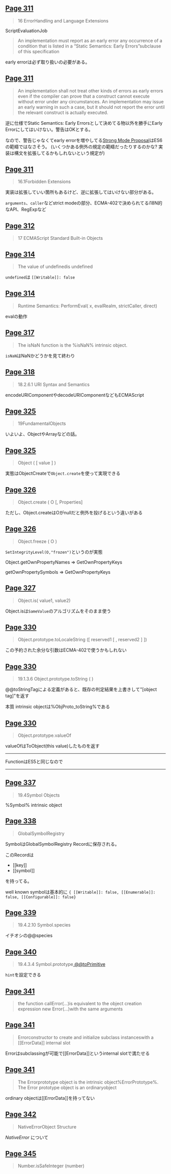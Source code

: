 
## [Page 311](Ecma-262.pdf#page=311&zoom=page-width,-14,842)
> 16 ErrorHandling and Language Extensions

ScriptEvaluationJob 

> An  implementation  must report  as  an  early  error any occurrence  of  a  condition  that  is  listed  in  a  “Static Semantics: Early Errors”subclause of this specification

early errorは必ず取り扱いの必要がある。


## [Page 311](Ecma-262.pdf#page=311&zoom=page-width,-14,606)
> An  implementation  shall  not  treat  other  kinds  of  errors  as  early  errors  even  if  the  compiler  can  prove  that  a construct cannot execute without error under any circumstances. An implementation may issue an early warning in such a case, but it should not report the error until the relevant construct is actually executed.

逆に仕様でStatic Semantics:  Early Errorsとして決めてる物以外を勝手にEarly Errorにしてはいけない。警告はOKとする。

なので、警告じゃなくてearly errorを増やしてる[Strong Mode Proposal](https://docs.google.com/document/d/1Qk0qC4s_XNCLemj42FqfsRLp49nDQMZ1y7fwf5YjaI4/view "Strong Mode Proposal - Google ドキュメント")はES6の範疇ではなさそう。
(いくつかある例外の規定の範疇だったりするのかな? 実装は構文を拡張してるかもしれないという規定が)
## [Page 311](Ecma-262.pdf#page=311&zoom=page-width,-14,315)
> 16.1Forbidden Extensions

実装は拡張していい箇所もあるけど、逆に拡張してはいけない部分がある。


`arguments`、`caller`などstrict modeの部分、ECMA-402で決められてるi18N的なAPI、RegExpなど
## [Page 312](Ecma-262.pdf#page=312&zoom=page-width,-14,595)
> 17 ECMAScript Standard Built-in Objects


## [Page 314](Ecma-262.pdf#page=314&zoom=page-width,-14,768)
> The  value  of undefinedis undefined

`undefined`は `[[Writable]]: false`
## [Page 314](Ecma-262.pdf#page=314&zoom=page-width,-14,495)
> Runtime Semantics: PerformEval( x, evalRealm, strictCaller, direct)

evalの動作



## [Page 317](Ecma-262.pdf#page=316&zoom=page-width,-14,164)
> The isNaN function  is the  %isNaN%  intrinsic  object. 

`isNaN`はNaNかどうかを見て終わり
## [Page 318](Ecma-262.pdf#page=318&zoom=page-width,-14,502)
> 18.2.6.1 URI Syntax and Semantics

encodeURIComponentやdecodeURIComponentなどもECMAScript
## [Page 325](Ecma-262.pdf#page=325&zoom=page-width,-14,788)
> 19FundamentalObjects 

いよいよ、ObjectやArrayなどの話。
## [Page 325](Ecma-262.pdf#page=325&zoom=page-width,-14,675)
> Object ( [ value ] )

実態はObjectCreateで`Object.create`を使って実現できる
## [Page 326](Ecma-262.pdf#page=326&zoom=page-width,-14,792)
> Object.create ( O [, Properties] 

ただし、Object.createはOがnullだと例外を投げるという違いがある
## [Page 326](Ecma-262.pdf#page=326&zoom=page-width,-14,281)
> Object.freeze ( O )

`SetIntegrityLevel(O,"frozen")`というのが実態

Object.getOwnPropertyNames => GetOwnPropertyKeys 

getOwnPropertySymbols => GetOwnPropertyKeys 
## [Page 327](Ecma-262.pdf#page=327&zoom=page-width,-14,310)
> Object.is( value1, value2)

Object.isは`SameValue`のアルゴリズムをそのまま使う

## [Page 330](Ecma-262.pdf#page=329&zoom=page-width,-14,2)
> Object.prototype.toLocaleString ([ reserved1 [ , reserved2 ] ])

この予約された余分な引数はECMA-402で使うかもしれない
## [Page 330](Ecma-262.pdf#page=330&zoom=page-width,-14,593)
> 19.1.3.6 Object.prototype.toString ( )

@@toStringTagによる定義があると、既存の判定結果を上書きして"[object tag]"を返す

本質 intrinsic objectは%ObjProto_toString%である


## [Page 330](Ecma-262.pdf#page=330&zoom=page-width,-14,255)
> Object.prototype.valueOf 

valueOfはToObject(this value)したものを返す

----

FunctionはES5と同じなので

----
## [Page 337](Ecma-262.pdf#page=337&zoom=page-width,-14,545)
> 19.4Symbol Objects

%Symbol%  intrinsic  object
## [Page 338](Ecma-262.pdf#page=338&zoom=page-width,-14,746)
> GlobalSymbolRegistry

SymbolはGlobalSymbolRegistry Recordに保存される。

このRecordは

- [[key]]
- [[symbol]]

を持ってる。

well known symbolは基本的に `{ [[Writable]]: false, [[Enumerable]]: false, [[Configurable]]: false}`


## [Page 339](Ecma-262.pdf#page=339&zoom=page-width,-14,741)
> 19.4.2.10 Symbol.species

イチオシの@@species
## [Page 340](Ecma-262.pdf#page=340&zoom=page-width,-14,609)
> 19.4.3.4 Symbol.prototype[ @@toPrimitive ]( hint)

`hint`を設定できる
## [Page 341](Ecma-262.pdf#page=341&zoom=page-width,-14,730)
>  the function callError(...)is equivalent to the object creation expression new Error(...)with the same arguments


## [Page 341](Ecma-262.pdf#page=341&zoom=page-width,-14,730)
>  Errorconstructor to create and initialize subclass instanceswith a [[ErrorData]] internal slot

Errorはsubclassingが可能で[[ErrorData]]というinternal slotで満たせる
## [Page 341](Ecma-262.pdf#page=341&zoom=page-width,-14,523)
> The Errorprototype  object  is the  intrinsic  object%ErrorPrototype%. The  Error  prototype  object  is  an  ordinaryobject

ordinary objectは[[ErrorData]]を持ってない

## [Page 342](Ecma-262.pdf#page=342&zoom=page-width,-14,329)
> NativeErrorObject Structure

_NativeError_ について
## [Page 345](Ecma-262.pdf#page=345&zoom=page-width,-14,511)
> Number.isSafeInteger (number)

